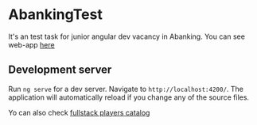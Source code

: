# AbankingTest

It's an test task for junior angular dev vacancy in Abanking.
You can see web-app [here](https://abanking-test.vercel.app/)

## Development server

Run `ng serve` for a dev server. Navigate to `http://localhost:4200/`. 
The application will automatically reload if you change any of the source files.

Yo can also check [fullstack players catalog](https://github.com/Handehoch/soccer-players-catalog)
